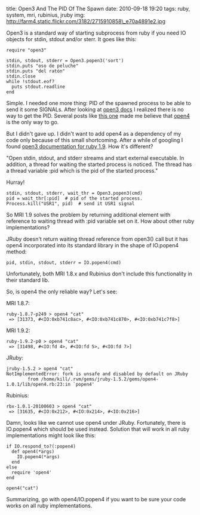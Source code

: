 title: Open3 And The PID Of The Spawn
date: 2010-09-18 19:20
tags: ruby, system, mri, rubinius, jruby
img: http://farm4.static.flickr.com/3182/2715910858\_e70a4891e2.jpg

Open3 is a standard way of starting subprocess from ruby if you need IO objects for stdin, stdout and/or sterr.
It goes like this:

    require "open3"

    stdin, stdout, stderr = Open3.popen3('sort')
    stdin.puts "oso de peluche"
    stdin.puts "del ratón"
    stdin.close
    while !stdout.eof?
      puts stdout.readline
    end

Simple. I needed one more thing: PID of the spawned process to be able to send it some SIGNALs.
After looking at [open3 docs](http://ruby-doc.org/core/classes/Open3.html) I realized there is no way to get the PID.
Several posts like [this one](http://blog.tewk.com/?p=74) made me believe that [open4](http://github.com/ahoward/open4)
is the only way to go.

But I didn't gave up. I didn't want to add open4 as a dependency of my code only because of this small shortcoming.
After a while of googling I found [open3 documentation for ruby 1.9](http://ruby-doc.org/ruby-1.9/classes/Open3.html).
How it's different?

"Open stdin, stdout, and stderr streams and start external executable. In addition, a thread for waiting the started
process is noticed. The thread has a thread variable :pid which is the pid of the started process."

Hurray!

    stdin, stdout, stderr, wait_thr = Open3.popen3(cmd)
    pid = wait_thr[:pid]  # pid of the started process.
    Process.kill("USR1", pid)  # send it USR1 signal

So MRI 1.9 solves the problem by returning additional element with reference to waiting thread with :pid variable set on it.
How about other ruby implementations?

JRuby doesn't return waiting thread reference from open3() call but it has open4 incorporated into its standard library in
the shape of IO.popen4 method:

    pid, stdin, stdout, stderr = IO.popen4(cmd)

Unfortunately, both MRI 1.8.x and Rubinius don't include this functionality in their standard lib.

So, is open4 the only reliable way? Let's see:

MRI 1.8.7:

    ruby-1.8.7-p249 > open4 "cat"
     => [31373, #<IO:0xb741c8ac>, #<IO:0xb741c870>, #<IO:0xb741c7f8>]

MRI 1.9.2:

    ruby-1.9.2-p0 > open4 "cat"
     => [31498, #<IO:fd 4>, #<IO:fd 5>, #<IO:fd 7>]

JRuby:

    jruby-1.5.2 > open4 "cat"
    NotImplementedError: fork is unsafe and disabled by default on JRuby
            from /home/kill/.rvm/gems/jruby-1.5.2/gems/open4-1.0.1/lib/open4.rb:23:in `popen4'

Rubinius:

    rbx-1.0.1-20100603 > open4 "cat"
     => [31635, #<IO:0x212>, #<IO:0x214>, #<IO:0x216>]

Damn, looks like we cannot use open4 under JRuby. Fortunately, there is IO.popen4 which should be used instead.
Solution that will work in all ruby implementations might look like this:

    if IO.respond_to?(:popen4)
      def open4(*args)
        IO.popen4(*args)
      end
    else
      require 'open4'
    end

    open4("cat")

Summarizing, go with open4/IO.popen4 if you want to be sure your code works on all ruby implementations.
